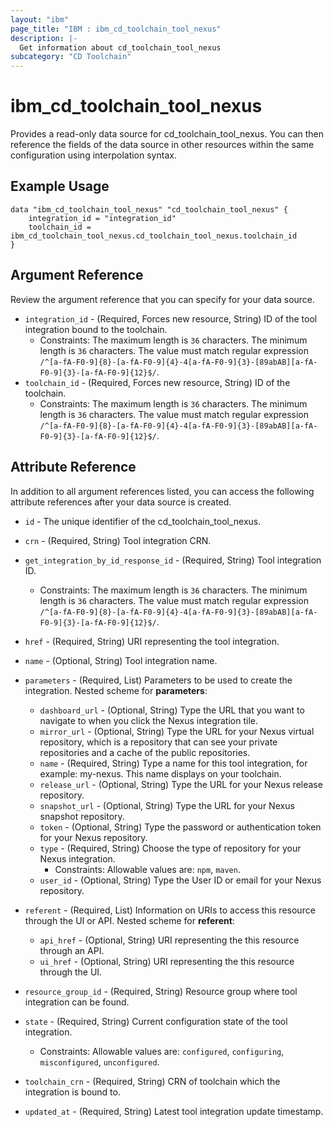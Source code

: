 ```yaml
---
layout: "ibm"
page_title: "IBM : ibm_cd_toolchain_tool_nexus"
description: |-
  Get information about cd_toolchain_tool_nexus
subcategory: "CD Toolchain"
---
```


# ibm_cd_toolchain_tool_nexus

Provides a read-only data source for cd_toolchain_tool_nexus. You can then reference the fields of the data source in other resources within the same configuration using interpolation syntax.

## Example Usage

```hcl
data "ibm_cd_toolchain_tool_nexus" "cd_toolchain_tool_nexus" {
	integration_id = "integration_id"
	toolchain_id = ibm_cd_toolchain_tool_nexus.cd_toolchain_tool_nexus.toolchain_id
}
```

## Argument Reference

Review the argument reference that you can specify for your data source.

* `integration_id` - (Required, Forces new resource, String) ID of the tool integration bound to the toolchain.
  * Constraints: The maximum length is `36` characters. The minimum length is `36` characters. The value must match regular expression `/^[a-fA-F0-9]{8}-[a-fA-F0-9]{4}-4[a-fA-F0-9]{3}-[89abAB][a-fA-F0-9]{3}-[a-fA-F0-9]{12}$/`.
* `toolchain_id` - (Required, Forces new resource, String) ID of the toolchain.
  * Constraints: The maximum length is `36` characters. The minimum length is `36` characters. The value must match regular expression `/^[a-fA-F0-9]{8}-[a-fA-F0-9]{4}-4[a-fA-F0-9]{3}-[89abAB][a-fA-F0-9]{3}-[a-fA-F0-9]{12}$/`.

## Attribute Reference

In addition to all argument references listed, you can access the following attribute references after your data source is created.

* `id` - The unique identifier of the cd_toolchain_tool_nexus.
* `crn` - (Required, String) Tool integration CRN.

* `get_integration_by_id_response_id` - (Required, String) Tool integration ID.
  * Constraints: The maximum length is `36` characters. The minimum length is `36` characters. The value must match regular expression `/^[a-fA-F0-9]{8}-[a-fA-F0-9]{4}-4[a-fA-F0-9]{3}-[89abAB][a-fA-F0-9]{3}-[a-fA-F0-9]{12}$/`.

* `href` - (Required, String) URI representing the tool integration.

* `name` - (Optional, String) Tool integration name.

* `parameters` - (Required, List) Parameters to be used to create the integration.
Nested scheme for **parameters**:
	* `dashboard_url` - (Optional, String) Type the URL that you want to navigate to when you click the Nexus integration tile.
	* `mirror_url` - (Optional, String) Type the URL for your Nexus virtual repository, which is a repository that can see your private repositories and a cache of the public repositories.
	* `name` - (Required, String) Type a name for this tool integration, for example: my-nexus. This name displays on your toolchain.
	* `release_url` - (Optional, String) Type the URL for your Nexus release repository.
	* `snapshot_url` - (Optional, String) Type the URL for your Nexus snapshot repository.
	* `token` - (Optional, String) Type the password or authentication token for your Nexus repository.
	* `type` - (Required, String) Choose the type of repository for your Nexus integration.
	  * Constraints: Allowable values are: `npm`, `maven`.
	* `user_id` - (Optional, String) Type the User ID or email for your Nexus repository.

* `referent` - (Required, List) Information on URIs to access this resource through the UI or API.
Nested scheme for **referent**:
	* `api_href` - (Optional, String) URI representing the this resource through an API.
	* `ui_href` - (Optional, String) URI representing the this resource through the UI.

* `resource_group_id` - (Required, String) Resource group where tool integration can be found.

* `state` - (Required, String) Current configuration state of the tool integration.
  * Constraints: Allowable values are: `configured`, `configuring`, `misconfigured`, `unconfigured`.

* `toolchain_crn` - (Required, String) CRN of toolchain which the integration is bound to.

* `updated_at` - (Required, String) Latest tool integration update timestamp.

